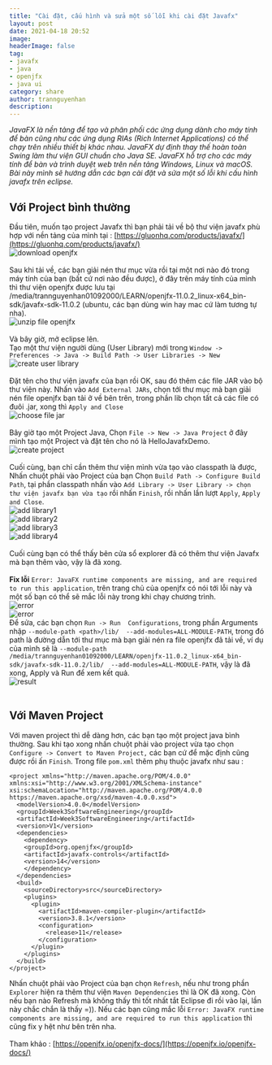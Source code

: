 ```yaml
---
title: "Cài đặt, cấu hình và sửa một số lỗi khi cài đặt Javafx"
layout: post
date: 2021-04-18 20:52
image: 
headerImage: false
tag:
- javafx
- java
- openjfx
- java ui
category: share
author: trannguyenhan
description: 
---
```

*JavaFX là nền tảng để tạo và phân phối các ứng dụng dành cho máy tính để bàn cũng như các ứng dụng RIAs (Rich Internet Applications) có thể chạy trên nhiều thiết bị khác nhau.  JavaFX dự định thay thế hoàn toàn Swing làm thư viện GUI chuẩn cho Java SE. JavaFX hỗ trợ cho các máy tính để bàn và trình duyệt web trên nền tảng Windows, Linux và macOS. Bài này mình sẽ hướng dẫn các bạn cài đặt và sửa một số lỗi khi cấu hình javafx trên eclipse.* <br />
## Với Project bình thường
Đầu tiên, muốn tạo project Javafx thì bạn phải tải về bộ thư viện javafx phù hợp với nền tảng của mình tại : [https://gluonhq.com/products/javafx/](https://gluonhq.com/products/javafx/)
<br />![download openjfx](https://images.viblo.asia/02a7fd45-8cd9-4e05-8af9-73798e251e10.png)<br /><br />
Sau khi tải về, các bạn giải nén thư mục vừa rồi tại một nơi nào đó trong máy tính của bạn (bất cứ nơi nào đều được), ở đây trên máy tính của mình thì thư viện openjfx được lưu tại /media/trannguyenhan01092000/LEARN/openjfx-11.0.2_linux-x64_bin-sdk/javafx-sdk-11.0.2 (ubuntu, các bạn dùng win hay mac cứ làm tương tự nha).
<br />![unzip file openjfx](https://images.viblo.asia/2f988e29-8838-44eb-ae33-d7247b77aa92.png)<br /><br />
Và bây giờ, mở eclipse lên. <br />
Tạo một thư viện người dùng (User Library) mới trong `Window -> Preferences -> Java -> Build Path -> User Libraries -> New`
<br />![create user library](https://images.viblo.asia/d27e183c-736f-46e0-a012-bd413574db41.png)<br /><br />
Đặt tên cho thư viện javafx của bạn rồi OK, sau đó thêm các file JAR vào bộ thư viện này. Nhấn vào `Add External JARs`, chọn tới thư mục mà bạn giải nén file openjfx bạn tải ở về bên trên, trong phần lib chọn tất cả các file có đuôi .jar, xong thì `Apply and Close`
<br />![choose file jar](https://images.viblo.asia/a794ad5a-f3f3-4386-8b49-24a727347355.png)<br /><br />
Bây giờ tạo một Project Java, Chọn `File -> New -> Java Project` ở đây mình tạo một Project và đặt tên cho nó là HelloJavafxDemo.
<br />![create project](https://images.viblo.asia/123b516a-4703-4fea-8f97-4e1c50fa3cd8.png)<br /><br />
Cuối cùng, bạn chỉ cần thêm thư viện mình vừa tạo vào classpath là được, Nhấn chuột phải vào Project của bạn Chọn `Build Path -> Configure Build Path`, tại phần classpath nhấn vào `Add Library -> User Library -> chọn thư viện javafx bạn vừa tạo` rồi nhấn `Finish`, rồi nhấn lần lượt `Apply`, `Apply and Close`.
<br />![add library1](https://images.viblo.asia/499db763-9dbc-4971-9a5e-36bfb51e529f.png)
<br />![add library2](https://images.viblo.asia/8a7aa3cc-87c2-4fd1-8c24-f362c784217d.png)
<br />![add library3](https://images.viblo.asia/901c03b3-3c2e-45eb-a151-c58922f4671c.png)
<br/>![add library4](https://images.viblo.asia/0231930b-31d0-4e09-af6f-a445ccfb90a6.png)<br /><br />
Cuối cùng bạn có thể thấy bên cửa sổ explorer đã có thêm thư viện Javafx mà bạn thêm vào, vậy là đã xong.<br /><br />
**Fix lỗi** `Error: JavaFX runtime components are missing, and are required to run this application`, trên trang chủ của openjfx có nói tới lỗi này và một số bạn có thể sẽ mắc lỗi này trong khi chạy chương trình.
<br />![error](https://images.viblo.asia/bb26fdb2-119e-46e6-a530-2f927db48ea8.png)
<br />![error](https://images.viblo.asia/9982831f-e913-4b45-835b-483051cd10ec.png)<br />
Để sửa, các bạn chọn `Run -> Run  Configurations`, trong phần Arguments nhập `--module-path <path>/lib/  --add-modules=ALL-MODULE-PATH`, trong đó path là đường dẫn tới thư mục mà bạn giải nén ra file openjfx đã tải về, ví dụ của mình sẽ là `--module-path /media/trannguyenhan01092000/LEARN/openjfx-11.0.2_linux-x64_bin-sdk/javafx-sdk-11.0.2/lib/  --add-modules=ALL-MODULE-PATH`, vậy là đã xong, Apply và Run để xem kết quả.
<br />![result](https://images.viblo.asia/23dc80ae-bdea-49b0-a0ca-c60c05cdb6b0.png)<br /><br />

## Với Maven Project
Với maven project thì dễ dàng hơn, các bạn tạo một project java bình thường. Sau khi tạo xong nhấn chuột phải vào project vừa tạo chọn `Configure -> Convert to Maven Project,` các bạn cứ để mặc định cũng được rồi ấn `Finish`. Trong file `pom.xml` thêm phụ thuộc javafx như sau : 
```
<project xmlns="http://maven.apache.org/POM/4.0.0" xmlns:xsi="http://www.w3.org/2001/XMLSchema-instance" xsi:schemaLocation="http://maven.apache.org/POM/4.0.0 https://maven.apache.org/xsd/maven-4.0.0.xsd">
  <modelVersion>4.0.0</modelVersion>
  <groupId>Week3SoftwareEngineering</groupId>
  <artifactId>Week3SoftwareEngineering</artifactId>
  <version>V1</version>
  <dependencies>
  	<dependency>
    <groupId>org.openjfx</groupId>
    <artifactId>javafx-controls</artifactId>
    <version>14</version>
  	</dependency>
  </dependencies>
  <build>
    <sourceDirectory>src</sourceDirectory>
    <plugins>
      <plugin>
        <artifactId>maven-compiler-plugin</artifactId>
        <version>3.8.1</version>
        <configuration>
          <release>11</release>
        </configuration>
      </plugin>
    </plugins>
  </build>
</project>
``` 
Nhấn chuột phải vào Project của bạn chọn `Refresh`, nếu như trong phần `Explorer` hiện ra thêm thư viện `Maven Dependencies` thì là OK đã xong. Còn nếu bạn nào Refresh mà không thấy thì tốt nhất tắt Eclipse đi rồi vào lại, lần này chắc chắn là thấy =)). Nếu các bạn cũng mắc lỗi `Error: JavaFX runtime components are missing, and are required to run this application` thì cũng fix y hệt như bên trên nha.<br /><br />
Tham khảo : [https://openjfx.io/openjfx-docs/](https://openjfx.io/openjfx-docs/)
